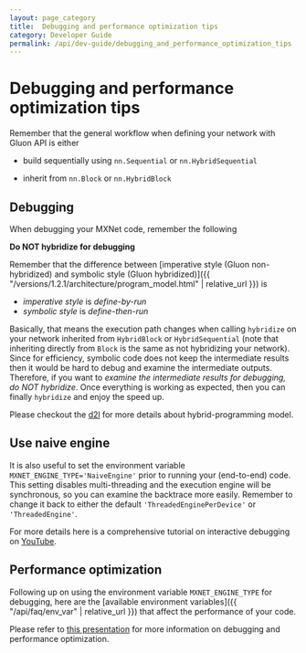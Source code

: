 ```yaml
---
layout: page_category
title:  Debugging and performance optimization tips
category: Developer Guide
permalink: /api/dev-guide/debugging_and_performance_optimization_tips
---
```

<!--- Licensed to the Apache Software Foundation (ASF) under one -->
<!--- or more contributor license agreements.  See the NOTICE file -->
<!--- distributed with this work for additional information -->
<!--- regarding copyright ownership.  The ASF licenses this file -->
<!--- to you under the Apache License, Version 2.0 (the -->
<!--- "License"); you may not use this file except in compliance -->
<!--- with the License.  You may obtain a copy of the License at -->

<!---   http://www.apache.org/licenses/LICENSE-2.0 -->

<!--- Unless required by applicable law or agreed to in writing, -->
<!--- software distributed under the License is distributed on an -->
<!--- "AS IS" BASIS, WITHOUT WARRANTIES OR CONDITIONS OF ANY -->
<!--- KIND, either express or implied.  See the License for the -->
<!--- specific language governing permissions and limitations -->
<!--- under the License. -->

# Debugging and performance optimization tips

Remember that the general workflow when defining your network with Gluon API is either 

* build sequentially using `nn.Sequential` or `nn.HybridSequential` 

* inherit from `nn.Block` or `nn.HybridBlock`

## Debugging

When debugging your MXNet code, remember the following

**Do NOT hybridize for debugging**

Remember that the difference between [imperative style (Gluon non-hybridized) and symbolic style (Gluon hybridized)]({{ "/versions/1.2.1/architecture/program_model.html" | relative_url }}) is 

* *imperative style* is _define-by-run_
* *symbolic style* is _define-then-run_


Basically, that means the execution path changes when calling `hybridize`  on your network inherited from `HybridBlock` or `HybridSequential` (note that inheriting directly from `Block` is the same as not hybridizing your network). Since for efficiency, symbolic code does not keep the intermediate results then it would be hard to debug and examine the intermediate outputs. Therefore, if you want to *examine the intermediate results for debugging, do NOT hybridize*. Once everything is working as expected, then you can finally `hybridize` and enjoy the speed up.

Please checkout the [d2l](http://d2l.ai/chapter_computational-performance/hybridize.html?highlight=hybridize#hybrid-programming) for more details about hybrid-programming model.

## Use naive engine

It is also useful to set the environment variable `MXNET_ENGINE_TYPE='NaiveEngine'` prior to running your (end-to-end) code. This setting disables multi-threading and the execution engine will be synchronous, so you can examine the backtrace more easily. Remember to change it back to either the default `'ThreadedEnginePerDevice'` or `'ThreadedEngine'`.

 For more details here is a comprehensive tutorial on interactive debugging on [YouTube](https://www.youtube.com/watch?v=6-dOoJVw9_0).

## Performance optimization

Following up on using the environment variable `MXNET_ENGINE_TYPE` for debugging, here are the [available environment variables]({{ "/api/faq/env_var" | relative_url }})  that affect the performance of your code.

Please refer to [this presentation](https://www.slideshare.net/ThomasDelteil1/debugging-and-performance-tricks-for-mxnet-gluon) for more information on debugging and performance optimization.

